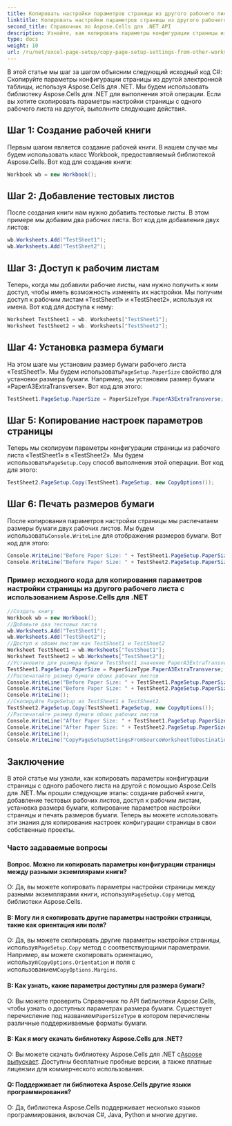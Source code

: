 ```yaml
---
title: Копировать настройки параметров страницы из другого рабочего листа
linktitle: Копировать настройки параметров страницы из другого рабочего листа
second_title: Справочник по Aspose.Cells для .NET API
description: Узнайте, как копировать параметры конфигурации страницы из одной электронной таблицы в другую с помощью Aspose.Cells для .NET. Пошаговое руководство по оптимизации использования этой библиотеки.
type: docs
weight: 10
url: /ru/net/excel-page-setup/copy-page-setup-settings-from-other-worksheet/
---
```

В этой статье мы шаг за шагом объясним следующий исходный код C#: Скопируйте параметры конфигурации страницы из другой электронной таблицы, используя Aspose.Cells для .NET. Мы будем использовать библиотеку Aspose.Cells для .NET для выполнения этой операции. Если вы хотите скопировать параметры настройки страницы с одного рабочего листа на другой, выполните следующие действия.

## Шаг 1: Создание рабочей книги
Первым шагом является создание рабочей книги. В нашем случае мы будем использовать класс Workbook, предоставляемый библиотекой Aspose.Cells. Вот код для создания книги:

```csharp
Workbook wb = new Workbook();
```

## Шаг 2: Добавление тестовых листов
После создания книги нам нужно добавить тестовые листы. В этом примере мы добавим два рабочих листа. Вот код для добавления двух листов:

```csharp
wb.Worksheets.Add("TestSheet1");
wb.Worksheets.Add("TestSheet2");
```

## Шаг 3: Доступ к рабочим листам
Теперь, когда мы добавили рабочие листы, нам нужно получить к ним доступ, чтобы иметь возможность изменять их настройки. Мы получим доступ к рабочим листам «TestSheet1» и «TestSheet2», используя их имена. Вот код для доступа к нему:

```csharp
Worksheet TestSheet1 = wb. Worksheets["TestSheet1"];
Worksheet TestSheet2 = wb. Worksheets["TestSheet2"];
```

## Шаг 4: Установка размера бумаги
 На этом шаге мы установим размер бумаги рабочего листа «TestSheet1». Мы будем использовать`PageSetup.PaperSize` свойство для установки размера бумаги. Например, мы установим размер бумаги «PaperA3ExtraTransverse». Вот код для этого:

```csharp
TestSheet1.PageSetup.PaperSize = PaperSizeType.PaperA3ExtraTransverse;
```

## Шаг 5: Копирование настроек параметров страницы
Теперь мы скопируем параметры конфигурации страницы из рабочего листа «TestSheet1» в «TestSheet2». Мы будем использовать`PageSetup.Copy` способ выполнения этой операции. Вот код для этого:

```csharp
TestSheet2.PageSetup.Copy(TestSheet1.PageSetup, new CopyOptions());
```

## Шаг 6: Печать размеров бумаги
 После копирования параметров настройки страницы мы распечатаем размеры бумаги двух рабочих листов. Мы будем использовать`Console.WriteLine` для отображения размеров бумаги. Вот код для этого:

```csharp
Console.WriteLine("Before Paper Size: " + TestSheet1.PageSetup.PaperSize);
Console.WriteLine("Before Paper Size: " + TestSheet2.PageSetup.PaperSize);
```

### Пример исходного кода для копирования параметров настройки страницы из другого рабочего листа с использованием Aspose.Cells для .NET 
```csharp
//Создать книгу
Workbook wb = new Workbook();
//Добавьте два тестовых листа
wb.Worksheets.Add("TestSheet1");
wb.Worksheets.Add("TestSheet2");
//Доступ к обоим листам как TestSheet1 и TestSheet2
Worksheet TestSheet1 = wb.Worksheets["TestSheet1"];
Worksheet TestSheet2 = wb.Worksheets["TestSheet2"];
//Установите для размера бумаги TestSheet1 значение PaperA3ExtraTransverse.
TestSheet1.PageSetup.PaperSize = PaperSizeType.PaperA3ExtraTransverse;
//Распечатайте размер бумаги обоих рабочих листов
Console.WriteLine("Before Paper Size: " + TestSheet1.PageSetup.PaperSize);
Console.WriteLine("Before Paper Size: " + TestSheet2.PageSetup.PaperSize);
Console.WriteLine();
//Скопируйте PageSetup из TestSheet1 в TestSheet2.
TestSheet2.PageSetup.Copy(TestSheet1.PageSetup, new CopyOptions());
//Распечатайте размер бумаги обоих рабочих листов
Console.WriteLine("After Paper Size: " + TestSheet1.PageSetup.PaperSize);
Console.WriteLine("After Paper Size: " + TestSheet2.PageSetup.PaperSize);
Console.WriteLine();
Console.WriteLine("CopyPageSetupSettingsFromSourceWorksheetToDestinationWorksheet executed successfully.\r\n");
```

## Заключение
В этой статье мы узнали, как копировать параметры конфигурации страницы с одного рабочего листа на другой с помощью Aspose.Cells для .NET. Мы прошли следующие этапы: создание рабочей книги, добавление тестовых рабочих листов, доступ к рабочим листам, установка размера бумаги, копирование параметров настройки страницы и печать размеров бумаги. Теперь вы можете использовать эти знания для копирования настроек конфигурации страницы в свои собственные проекты.

### Часто задаваемые вопросы

#### Вопрос. Можно ли копировать параметры конфигурации страницы между разными экземплярами книги?

 О: Да, вы можете копировать параметры настройки страницы между разными экземплярами книги, используя`PageSetup.Copy` метод библиотеки Aspose.Cells.

#### В: Могу ли я скопировать другие параметры настройки страницы, такие как ориентация или поля?

 О: Да, вы можете скопировать другие параметры настройки страницы, используя`PageSetup.Copy` метод с соответствующими параметрами. Например, вы можете скопировать ориентацию, используя`CopyOptions.Orientation` и поля с использованием`CopyOptions.Margins`.

#### В: Как узнать, какие параметры доступны для размера бумаги?

О: Вы можете проверить Справочник по API библиотеки Aspose.Cells, чтобы узнать о доступных параметрах размера бумаги. Существует перечисление под названием`PaperSizeType` в котором перечислены различные поддерживаемые форматы бумаги.

#### В: Как я могу скачать библиотеку Aspose.Cells для .NET?

 О: Вы можете скачать библиотеку Aspose.Cells для .NET с[Aspose выпускает](https://releases.aspose.com/cells/net). Доступны бесплатные пробные версии, а также платные лицензии для коммерческого использования.

#### Q: Поддерживает ли библиотека Aspose.Cells другие языки программирования?

О: Да, библиотека Aspose.Cells поддерживает несколько языков программирования, включая C#, Java, Python и многие другие.